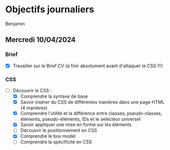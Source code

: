 # Objectifs journaliers

Benjamin

## Mercredi 10/04/2024

### Brief

- [x] Travailler sur le Brief CV (à finir absolument avant d'attaquer le CSS !!!)

### CSS

- [ ] Découvrir le CSS :
  - [x] Comprendre la syntaxe de base
  - [x] Savoir insérer du CSS de différentes manières dans une page HTML (4 manières)
    <!--- css interne: avec une balise style dans le head/ css externe avec un link dans le head/inline avec une balise style dans une autre balise/importé: avec un @import url('style.cc'); dans une balise style-->
  - [x] Comprendre l'utilité et la différence entre classes, pseudo-classes, éléments, pseudo-éléments, IDs et le selecteur universel
  <!---
  - classes:Les classes sont utilisés pour regrouper des éléments HTML et appliquer un styles communs
  - pseudo-classes:Les pseudo-classes permettent de définir des styles basés sur l'état ou le comportement d'un élément HTML. Elles sont précédées par un deux-points (:) et sont utilisées pour cibler des éléments dans des états particuliers. Par exemple, :hover cible un élément lorsqu'il est survolé
  -elements html:sont les balise et leur contenue
  -pseudo-éléments: Les pseudo-éléments permettent de cibler des parties spécifiques d'un élément HTML, comme le premier paragraphe d'une section (::first-child) ou le premier mot (::first-word). Ils sont précédés de deux double-points (::)
  Les IDs: sont des identificateurs uniques attribués à des éléments HTML pour les cibler de manière spécifique en CSS
  selecteur universel: * est le selecteur universel
  -->
  - [x] Savoir appliquer une mise en forme sur les éléments
  - [ ] Découvrir le positionnement en CSS
  - [x] Comprendre le box model
  - [ ] Comprendre la spécificité en CSS